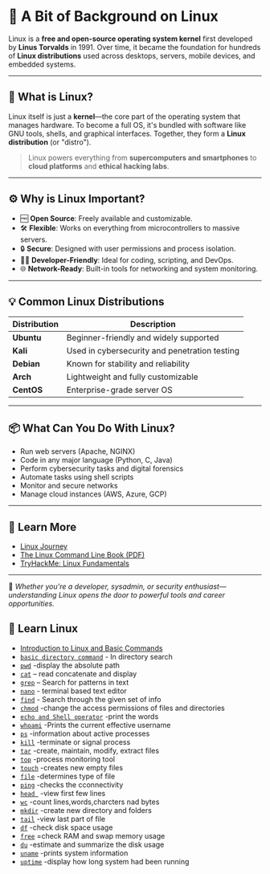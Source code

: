 # 🐧 A Bit of Background on Linux

Linux is a **free and open-source operating system kernel** first developed by **Linus Torvalds** in 1991. Over time, it became the foundation for hundreds of **Linux distributions** used across desktops, servers, mobile devices, and embedded systems.

---

## 📌 What is Linux?

Linux itself is just a **kernel**—the core part of the operating system that manages hardware. To become a full OS, it's bundled with software like GNU tools, shells, and graphical interfaces. Together, they form a **Linux distribution** (or "distro").

> Linux powers everything from **supercomputers and smartphones** to **cloud platforms** and **ethical hacking labs**.

---

## ⚙️ Why is Linux Important?

- 🆓 **Open Source**: Freely available and customizable.
- 🛠️ **Flexible**: Works on everything from microcontrollers to massive servers.
- 🔒 **Secure**: Designed with user permissions and process isolation.
- 🧑‍💻 **Developer-Friendly**: Ideal for coding, scripting, and DevOps.
- 🌐 **Network-Ready**: Built-in tools for networking and system monitoring.

---

## 💡 Common Linux Distributions

| Distribution | Description                                 |
|--------------|---------------------------------------------|
| **Ubuntu**   | Beginner-friendly and widely supported      |
| **Kali**     | Used in cybersecurity and penetration testing |
| **Debian**   | Known for stability and reliability         |
| **Arch**     | Lightweight and fully customizable          |
| **CentOS**   | Enterprise-grade server OS                  |

---

## 📦 What Can You Do With Linux?

- Run web servers (Apache, NGINX)
- Code in any major language (Python, C, Java)
- Perform cybersecurity tasks and digital forensics
- Automate tasks using shell scripts
- Monitor and secure networks
- Manage cloud instances (AWS, Azure, GCP)

---

## 🔗 Learn More

- [Linux Journey](https://linuxjourney.com)
- [The Linux Command Line Book (PDF)](https://linuxcommand.org/tlcl.php)
- [TryHackMe: Linux Fundamentals](https://tryhackme.com/room/linuxfundamentals)

---

🧠 *Whether you're a developer, sysadmin, or security enthusiast—understanding Linux opens the door to powerful tools and career opportunities.*


## 📘 Learn Linux

- [Introduction to Linux and Basic Commands](linux-intro.md)
- [`basic directory command`](info/linux-intro.md) - In directory search
- [`pwd`](info/pwd.md) -display the absolute path
- [`cat`](info/cat.md) – read concatenate and display
- [`grep`](info/grep.md) – Search for patterns in text
- [`nano`](info/nano.md) - terminal based text editor
- [`find`](info/find.md) - Search through the given set of info 
- [`chmod`](info/chmod.md) -change the access permissions of files and directories
- [`echo and Shell operator`](info/echo.md) -print the words
- [`whoami`](info/whoami.md) -Prints the current effective username
- [ `ps`](info/ps.md) -information about active processes
- [`kill`](info/kill.md) -terminate or signal process
- [`tar`](info/tar.md) -create, maintain, modify, extract files
- [`top`](info/top.md) -process monitoring tool
- [`touch`](info/touch.md) -creates new empty files
- [`file`](info/file.md) -determines type of file
- [`ping`](info/ping.md) -checks the cconnectivity
- [`head `](info/head.md) -view first few lines
- [`wc`](info/wc.md) -count lines,words,charcters nad bytes
- [`mkdir`](info/mkdir) -create new directory and folders
- [`tail`](info/tail.md) -view last part of file
- [`df`](info/df.md) -check disk space usage
- [`free`](info/free.md) =check RAM and swap memory usage
- [`du`](info/du.md) -estimate and summarize the disk usage
- [`uname`](info/uname.md) -prints system information
- [`uptime`](info/uptime.md) -display how long system had been running 
